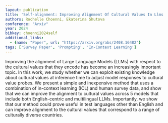```yaml
---
layout: publication
title: 'Self-alignment: Improving Alignment Of Cultural Values In Llms Via In-context Learning'
authors: Rochelle Choenni, Ekaterina Shutova
conference: "Arxiv"
year: 2024
bibkey: choenni2024self
additional_links:
  - {name: "Paper", url: "https://arxiv.org/abs/2408.16482"}
tags: ['Survey Paper', 'Prompting', 'In-Context Learning']
---
```

Improving the alignment of Large Language Models (LLMs) with respect to the
cultural values that they encode has become an increasingly important topic. In
this work, we study whether we can exploit existing knowledge about cultural
values at inference time to adjust model responses to cultural value probes. We
present a simple and inexpensive method that uses a combination of in-context
learning (ICL) and human survey data, and show that we can improve the
alignment to cultural values across 5 models that include both English-centric
and multilingual LLMs. Importantly, we show that our method could prove useful
in test languages other than English and can improve alignment to the cultural
values that correspond to a range of culturally diverse countries.
